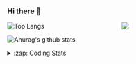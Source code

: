 ### Hi there 👋

<!--
**tao8687/tao8687** is a ✨ _special_ ✨ repository because its `README.md` (this file) appears on your GitHub profile.

Here are some ideas to get you started:

- 🔭 I’m currently working on ...
- 🌱 I’m currently learning ...
- 👯 I’m looking to collaborate on ...
- 🤔 I’m looking for help with ...
- 💬 Ask me about ...
- 📫 How to reach me: ...
- 😄 Pronouns: ...
- ⚡ Fun fact: ...
-->

<img align='right' src="https://media.giphy.com/media/M9gbBd9nbDrOTu1Mqx/giphy.gif" width="240">

  
![Top Langs](https://github-readme-stats.vercel.app/api/top-langs/?username=tao8687&layout=compact&title_color=23238E&text_color=A67D3D)

![Anurag's github stats](https://github-readme-stats.vercel.app/api?username=tao8687&show_icons=true&&text_color=A67D3D&title_color=23238E&show_icons=false&count_private=true&hide=stars)

<details>
  <summary>:zap: Coding Stats</summary>
  <br>
    
<!--START_SECTION:waka-->
![Code Time](http://img.shields.io/badge/Code%20Time-932%20hrs%2045%20mins-blue)

![Profile Views](http://img.shields.io/badge/Profile%20Views-0-blue)

**🐱 My GitHub Data** 

> 🏆 54 Contributions in the Year 2023
 > 
> 📦 1.5 MB Used in GitHub's Storage 
 > 
> 🚫 Not Opted to Hire
 > 
> 📜 49 Public Repositories 
 > 
> 🔑 23 Private Repositories  
 > 
**I'm an Early 🐤** 

```text
🌞 Morning      118 commits       ██████████████████░░░░░░░   71.95 % 
🌆 Daytime       23 commits       ███░░░░░░░░░░░░░░░░░░░░░░   14.02 % 
🌃 Evening       23 commits       ███░░░░░░░░░░░░░░░░░░░░░░   14.02 % 
🌙 Night          0 commits       ░░░░░░░░░░░░░░░░░░░░░░░░░   00.00 % 

```
📅 **I'm Most Productive on Monday** 

```text
Monday          31 commits       ████░░░░░░░░░░░░░░░░░░░░░   18.90 % 
Tuesday         26 commits       ████░░░░░░░░░░░░░░░░░░░░░   15.85 % 
Wednesday       24 commits       ███░░░░░░░░░░░░░░░░░░░░░░   14.63 % 
Thursday        20 commits       ███░░░░░░░░░░░░░░░░░░░░░░   12.20 % 
Friday          28 commits       ████░░░░░░░░░░░░░░░░░░░░░   17.07 % 
Saturday        17 commits       ██░░░░░░░░░░░░░░░░░░░░░░░   10.37 % 
Sunday          18 commits       ██░░░░░░░░░░░░░░░░░░░░░░░   10.98 % 

```


📊 **This Week I Spent My Time On** 

```text
⌚︎ Time Zone: Asia/Shanghai

💬 Programming Languages: 
C++                      2 hrs 33 mins       ████████░░░░░░░░░░░░░░░░░   32.11 % 
C                        1 hr 43 mins        █████░░░░░░░░░░░░░░░░░░░░   21.74 % 
Makefile                 1 hr 29 mins        ████░░░░░░░░░░░░░░░░░░░░░   18.81 % 
Other                    53 mins             ██░░░░░░░░░░░░░░░░░░░░░░░   11.24 % 
Markdown                 24 mins             █░░░░░░░░░░░░░░░░░░░░░░░░   05.11 % 

🔥 Editors: 
VS Code                  7 hrs 56 mins       █████████████████████████   100.00 % 

🐱‍💻 Projects: 
TS0845_5.0               4 hrs 19 mins       █████████████░░░░░░░░░░░░   54.46 % 
AutoSearchTool           2 hrs 52 mins       █████████░░░░░░░░░░░░░░░░   36.18 % 
vc07681                  36 mins             ██░░░░░░░░░░░░░░░░░░░░░░░   07.56 % 
vc7681                   4 mins              ░░░░░░░░░░░░░░░░░░░░░░░░░   00.85 % 
samples                  3 mins              ░░░░░░░░░░░░░░░░░░░░░░░░░   00.82 % 

💻 Operating System: 
Linux                    7 hrs 56 mins       █████████████████████████   100.00 % 

```

**I Mostly Code in Python** 

```text
Python                   9 repos             ████████░░░░░░░░░░░░░░░░░   32.14 % 
C++                      6 repos             █████░░░░░░░░░░░░░░░░░░░░   21.43 % 
C                        5 repos             ████░░░░░░░░░░░░░░░░░░░░░   17.86 % 
Shell                    2 repos             █░░░░░░░░░░░░░░░░░░░░░░░░   07.14 % 
JavaScript               2 repos             █░░░░░░░░░░░░░░░░░░░░░░░░   07.14 % 

```


**Timeline**

![Chart not found](https://raw.githubusercontent.com/tao8687/tao8687/master/charts/bar_graph.png) 


 Last Updated on 21/02/2023 01:42:13 UTC
<!--END_SECTION:waka-->
</details>
